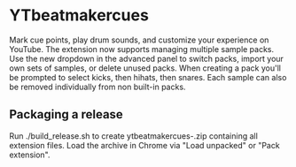 # YTbeatmakercues
Mark cue points, play drum sounds, and customize your experience on YouTube.
The extension now supports managing multiple sample packs. Use the new
dropdown in the advanced panel to switch packs, import your own sets of
samples, or delete unused packs. When creating a pack you'll be prompted to
select kicks, then hihats, then snares. Each sample can also be removed
individually from non built-in packs.

## Packaging a release

Run ./build_release.sh to create ytbeatmakercues-<version>.zip containing all extension files. Load the archive in Chrome via "Load unpacked" or "Pack extension".
